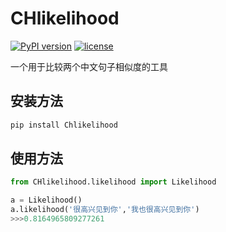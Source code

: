 # CHlikelihood
[![PyPI version](https://badge.fury.io/py/Chlikelihood.svg)](https://badge.fury.io/py/Chlikelihood)
[![license](https://img.shields.io/github/license/mashape/apistatus.svg)](https://github.com/ZhanPwBibiBibi/CHlikelihood/blob/master/LICENSE.md)

一个用于比较两个中文句子相似度的工具

## 安装方法
```python
pip install Chlikelihood
```

## 使用方法

```python
from CHlikelihood.likelihood import Likelihood

a = Likelihood()
a.likelihood('很高兴见到你','我也很高兴见到你')
>>>0.8164965809277261
```


